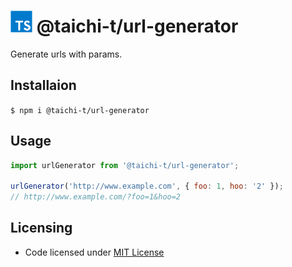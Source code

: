 # <img src="https://raw.githubusercontent.com/devicons/devicon/master/icons/typescript/typescript-original.svg" alt="typescript" width="35" height="35"/> @taichi-t/url-generator

Generate urls with params.

## Installaion

`$ npm i @taichi-t/url-generator`

## Usage

```javascript
import urlGenerator from '@taichi-t/url-generator';

urlGenerator('http://www.example.com', { foo: 1, hoo: '2' });
// http://www.example.com/?foo=1&hoo=2
```

## Licensing

- Code licensed under [MIT License](http://opensource.org/licenses/mit-license.html)
